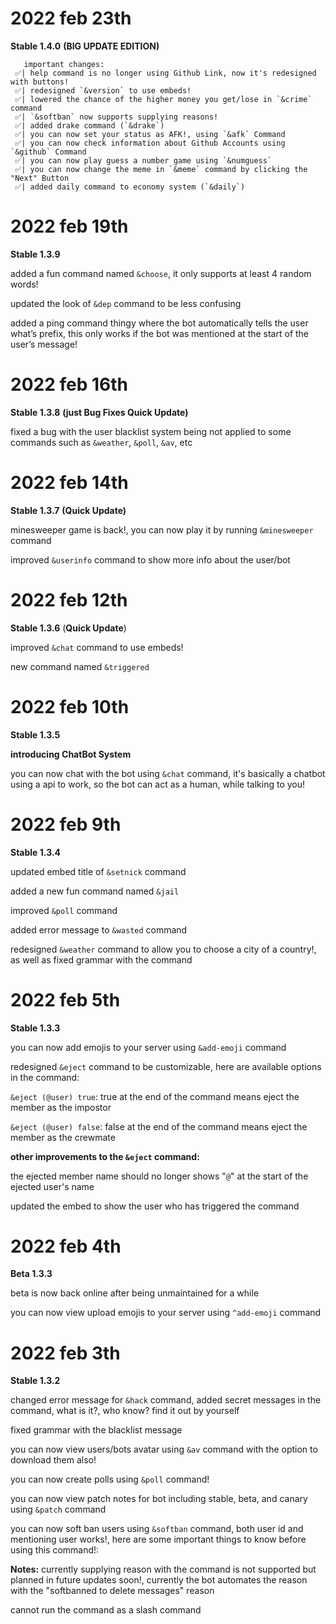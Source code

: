 # 2022 feb 23th
**Stable 1.4.0** **(BIG UPDATE EDITION)**

```
   important changes:
 ✅| help command is no longer using Github Link, now it's redesigned with buttons!
 ✅| redesigned `&version` to use embeds!
 ✅| lowered the chance of the higher money you get/lose in `&crime` command
 ✅| `&softban` now supports supplying reasons!
 ✅| added drake command (`&drake`)
 ✅| you can now set your status as AFK!, using `&afk` Command
 ✅| you can now check information about Github Accounts using `&github` Command
 ✅| you can now play guess a number game using `&numguess`
 ✅| you can now change the meme in `&meme` command by clicking the "Next" Button
 ✅| added daily command to economy system (`&daily`)
 ```
# 2022 feb 19th
**Stable 1.3.9**

added a fun command named `&choose`, it only supports at least 4 random words!

updated the look of `&dep` command to be less confusing 

added a ping command thingy where the bot automatically tells the user what’s prefix, this only works if the bot was mentioned at the start of the user’s message!

# 2022 feb 16th
**Stable 1.3.8** **(just Bug Fixes Quick Update)**

fixed a bug with the user blacklist system being not applied to some commands such as `&weather`, `&poll`, `&av`, etc

# 2022 feb 14th
**Stable 1.3.7** **(Quick Update)**


minesweeper game is back!, you can now play it by running `&minesweeper` command

improved `&userinfo` command to show more info about the user/bot 

# 2022 feb 12th
**Stable 1.3.6** (**Quick Update**)


improved `&chat` command to use embeds!

new command named `&triggered`

# 2022 feb 10th

**Stable 1.3.5**

**introducing ChatBot System**

you can now chat with the bot using `&chat` command, it's basically a chatbot using a api to work, so the bot can act as a human, while talking to you!
# 2022 feb 9th

**Stable 1.3.4**

updated embed title of `&setnick` command

added a new fun command named `&jail`

improved `&poll` command

added error message to `&wasted` command

redesigned `&weather` command to allow you to choose a city of a country!, as well as fixed grammar with the command

# 2022 feb 5th

**Stable 1.3.3**

you can now add emojis to your server using `&add-emoji` command

redesigned `&eject` command to be customizable, here are available options in the command:

`&eject (@user) true`: true at the end of the command means eject the member as the impostor

`&eject (@user) false`: false at the end of the command means eject the member as the crewmate

**other improvements to the `&eject` command:**

the ejected member name should no longer shows "`@`" at the start of the ejected user's name

updated the embed to show the user who has triggered the command

# 2022 feb 4th

**Beta 1.3.3**

beta is now back online after being unmaintained for a while

you can now view upload emojis to your server using `^add-emoji` command


# 2022 feb 3th

**Stable 1.3.2**

changed error message for `&hack` command, added secret messages in the command, what is it?, who know? find it out by yourself

fixed grammar with the blacklist message

you can now view users/bots avatar using `&av` command with the option to download them also!

you can now create polls using `&poll` command!

you can now view patch notes for bot including stable, beta, and canary using `&patch` command

you can now soft ban users using `&softban` command, both user id and mentioning user works!, here are some important things to know before using this command!:

**Notes:**
currently supplying reason with the command is not supported but planned in future updates soon!, currently the bot automates the reason with the "softbanned to delete messages" reason

cannot run the command as a slash command

